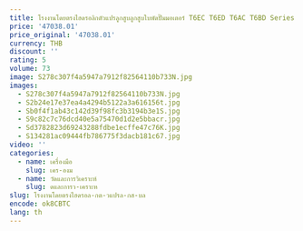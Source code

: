 ```yaml
---
title: โรงงานโดยตรงไฮดรอลิกตัวแปรลูกสูบลูกสูบใบพัดปั๊มมอเตอร์ T6EC T6ED T6AC T6BD Series T6 Orbital
price: '47038.01'
price_original: '47038.01'
currency: THB
discount: ''
rating: 5
volume: 73
image: S278c307f4a5947a7912f82564110b733N.jpg
images:
  - S278c307f4a5947a7912f82564110b733N.jpg
  - S2b24e17e37ea4a4294b5122a3a616156t.jpg
  - Sb0f4f1ab43c142d39f98fc3b3194b3e1S.jpg
  - S9c82c7c76dcd40e5a75470d1d2e5bbacr.jpg
  - Sd3782823d69243288fdbe1ecffe47c76K.jpg
  - S134281ac09444fb786775f3dacb181c67.jpg
video: ''
categories:
  - name: เครื่องมือ
    slug: เคร-องม
  - name: วัดและการวิเคราะห์
    slug: ดและการว-เคราะห
slug: โรงงานโดยตรงไฮดรอล-กต-วแปรล-กส-บล
encode: ok8CBTC
lang: th
---
```

  